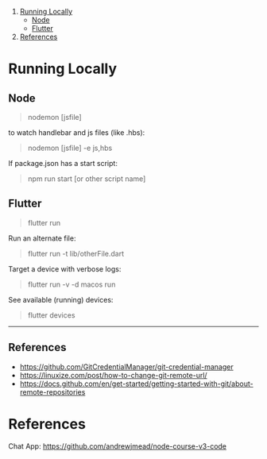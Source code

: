 1. [Running Locally](#RunningLocally)
    - [Node](#Node)
    - [Flutter](#Flutter)
2. [References](#References)


# Running Locally
## Node
>nodemon [jsfile]

to watch handlebar and js files (like .hbs):
>nodemon [jsfile] -e js,hbs

If package.json has a start script:
>npm run start [or other script name]

## Flutter
>flutter run

Run an alternate file:
>flutter run -t lib/otherFile.dart

Target a device with verbose logs:
>flutter run -v -d macos run

See available (running) devices:
>flutter devices 
<hr>


## References
- https://github.com/GitCredentialManager/git-credential-manager
- https://linuxize.com/post/how-to-change-git-remote-url/
- https://docs.github.com/en/get-started/getting-started-with-git/about-remote-repositories


# References
Chat App: https://github.com/andrewjmead/node-course-v3-code
